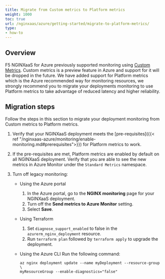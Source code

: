```yaml
---
title: Migrate from Custom metrics to Platform metrics
weight: 1000
toc: true
url: /nginxaas/azure/getting-started/migrate-to-platform-metrics/
type:
- how-to
---
```


## Overview

F5 NGINXaaS for Azure previously supported monitoring using [Custom Metrics](https://learn.microsoft.com/en-us/azure/azure-monitor/metrics/metrics-custom-overview). Custom metrics is a preview feature in Azure and support for it will be dropped in the future. We have added support for Platform metrics which is the Azure recommended way for monitoring resources, we strongly recommend you to migrate your deployments monitoring to use Platform metrics to take advantage of reduced latency and higher reliability.

## Migration steps

Follow the steps in this section to migrate your deployment monitoring from Custom metrics to Platform metrics.

1. Verify that your NGINXaaS deployment meets the [pre-requisites]({{< ref "/nginxaas-azure/monitoring/enable-monitoring.md#prerequisites">}}) for Platform metrics to work.
2. If the pre-requisites are met, Platform metrics are enabled by default on all NGINXaaS deployment. Verify that you are able to see the new metrics in Azure Monitor under the `Standard Metrics` namespace.
3. Turn off legacy monitoring:

   - Using the Azure portal
     1. In the Azure portal, go to the **NGINX monitoring** page for your NGINXaaS deployment.
     2. Turn off the **Send metrics to Azure Monitor** setting.
     3. Select **Save**.

   - Using Terraform
     1. Set `diagnose_support_enabled` to false in the `azurerm_nginx_deployment` resource.
     2. Run `terraform plan` followed by `terraform apply` to upgrade the deployment.

   - Using the Azure CLI
     Run the following command:
     ```shell
     az nginx deployment update --name myDeployment --resource-group \
     myResourceGroup --enable-diagnostics="false"
     ```
